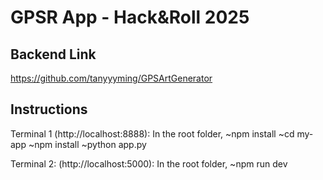 # GPSR App - Hack&Roll 2025

## Backend Link
https://github.com/tanyyyming/GPSArtGenerator

## Instructions
Terminal 1 (http://localhost:8888):
In the root folder, 
~npm install
~cd my-app
~npm install
~python app.py

Terminal 2: (http://localhost:5000):
In the root folder,
~npm run dev